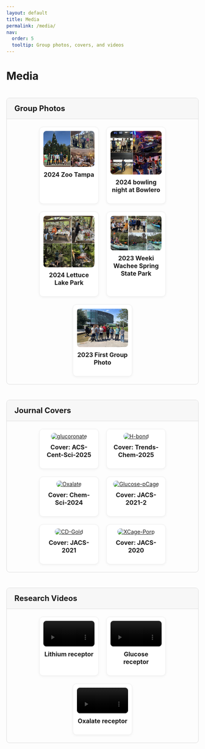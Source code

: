 ```yaml
---
layout: default
title: Media
permalink: /media/
nav:
  order: 5
  tooltip: Group photos, covers, and videos
---
```


<!-- STYLES -->
<style>
.media-section {
  margin-top: 40px;
  border: 1px solid #ddd;
  border-radius: 8px;
  overflow: hidden;
}

.media-header {
  font-size: 20px;
  font-weight: bold;
  background-color: #f7f7f7;
  padding: 15px 20px;
  cursor: pointer;
  border-bottom: 1px solid #ddd;
}

.media-grid {
  display: flex;
  flex-wrap: wrap;
  gap: 20px;
  padding: 20px;
  justify-content: center;
}

.media-item {
  display: flex;
  flex-direction: column;
  align-items: center;
  flex: 1 1 calc(33.333% - 20px);
  max-width: calc(33.333% - 20px);
  border: 1px solid #eee;
  padding: 10px;
  border-radius: 10px;
  box-shadow: 0 2px 6px rgba(0,0,0,0.05);
  background-color: #fff;
  text-align: center;
}

@media (max-width: 768px) {
  .media-item {
    flex: 1 1 calc(50% - 20px);
    max-width: calc(50% - 20px);
  }
}

@media (max-width: 480px) {
  .media-item {
    flex: 1 1 100%;
    max-width: 100%;
  }
}

.media-item img,
.media-item video {
  max-width: 100%;
  height: auto;
  border-radius: 8px;
  display: block;
  margin: 0 auto;
}

.media-item h3 {
  margin-top: 10px;
  font-size: 16px;
}
</style>


<!-- LIGHTBOX2 SUPPORT -->
<link href="https://cdn.jsdelivr.net/npm/lightbox2@2/dist/css/lightbox.min.css" rel="stylesheet">
<script src="https://cdn.jsdelivr.net/npm/lightbox2@2/dist/js/lightbox-plus-jquery.min.js"></script>

<!-- TOGGLE SCRIPT -->
<script>
document.addEventListener("DOMContentLoaded", function () {
  const headers = document.querySelectorAll(".media-header");
  headers.forEach(header => {
    header.addEventListener("click", function () {
      const content = this.nextElementSibling;
      content.style.display = content.style.display === "none" ? "flex" : "none";
    });
  });
});
</script>

<h1>Media</h1>

<!-- GROUP PHOTOS -->
<div class="media-section">
  <div class="media-header">Group Photos</div>
  <div class="media-grid">
    <div class="media-item">
      <a href="/assets/media/12.14.2024.png" data-lightbox="group" data-title="2024 Zoo Tampa">
        <img src="/assets/media/12.14.2024.png" alt="2024 Zoo Tampa" loading="lazy">
      </a>
      <h3>2024 Zoo Tampa</h3>
      </div>
    <div class="media-item">
      <a href="/assets/media/09.12.2024.png" data-lightbox="group" data-title="2024 bowling night at Bowlero">
        <img src="/assets/media/09.12.2024.png" alt="2024 bowling night at Bowlero" loading="lazy">
      </a>
      <h3>2024 bowling night at Bowlero</h3>
       </div>
    <div class="media-item">
      <a href="/assets/media/03.30.2024.png" data-lightbox="group" data-title="2024 Lettuce Lake Park">
        <img src="/assets/media/03.30.2024.png" alt="2024 Lettuce Lake Park" loading="lazy">
      </a>
      <h3>2024 Lettuce Lake Park</h3>
    </div>
    <div class="media-item">
      <a href="/assets/media/12.15.2023.png" data-lightbox="group" data-title="2023 Weeki Wachee Spring State Park">
        <img src="/assets/media/12.15.2023.png" alt="2023 Weeki Wachee Spring State Park" loading="lazy">
      </a>
      <h3>2023 Weeki Wachee Spring State Park</h3>
       </div>
    <div class="media-item">
      <a href="/assets/media/06.15.2023.png" data-lightbox="group" data-title="2023 First Group Photo">
        <img src="/assets/media/06.15.2023.png" alt="2023 First Group Photo" loading="lazy">
      </a>
      <h3>2023 First Group Photo</h3>
    </div>
  </div>
</div>

<!-- JOURNAL COVERS -->
<div class="media-section">
  <div class="media-header">Journal Covers</div>
  <div class="media-grid">
     <div class="media-item">
      <a href="/assets/media/ACS-Cent-Sci.jpg" data-lightbox="cover" data-title="Cover: glucoronate">
        <img src="/assets/media/ACS-Cent-Sci.jpg" alt="glucoronate" loading="lazy">
      </a>
      <h3>Cover: ACS-Cent-Sci-2025</h3>
    </div>
    <div class="media-item">
      <a href="/assets/media/Trends-Chem.jpg" data-lightbox="cover" data-title="Cover: H-bond">
        <img src="/assets/media/Trends-Chem.jpg" alt="H-bond" loading="lazy">
      </a>
      <h3>Cover: Trends-Chem-2025</h3>
    </div>
    <div class="media-item">
      <a href="/assets/media/Chem-Sci-2024.png" data-lightbox="cover" data-title="Cover: Oxalate">
        <img src="/assets/media/Chem-Sci-2024.png" alt="Oxalate" loading="lazy">
      </a>
      <h3>Cover: Chem-Sci-2024</h3>
    </div>
       <div class="media-item">
      <a href="/assets/media/JACS-2021-2.jpg" data-lightbox="cover" data-title="Cover: Glucose-pCage">
        <img src="/assets/media/JACS-2021-2.jpg" alt="Glucose-pCage" loading="lazy">
      </a>
      <h3>Cover: JACS-2021-2</h3>
    </div>
        <div class="media-item">
      <a href="/assets/media/JACS-2021.jpg" data-lightbox="cover" data-title="Cover: CD-Gold">
        <img src="/assets/media/JACS-2021.jpg" alt="CD-Gold" loading="lazy">
      </a>
      <h3>Cover: JACS-2021</h3>
    </div>
    <div class="media-item">
      <a href="/assets/media/JACS-2020.jpg" data-lightbox="cover" data-title="Cover: XCage-Porp">
        <img src="/assets/media/JACS-2020.jpg" alt="XCage-Porp" loading="lazy">
      </a>
      <h3>Cover: JACS-2020</h3>
    </div>
  </div>
</div>

<!-- RESEARCH VIDEOS -->
<div class="media-section">
  <div class="media-header">Research Videos</div>
  <div class="media-grid">
    <div class="media-item">
      <video controls loading="lazy">
        <source src="/assets/media/5-li.mp4" type="video/mp4">
      </video>
      <h3>Lithium receptor</h3>
    </div>
    <div class="media-item">
      <video controls loading="lazy">
        <source src="/assets/media/glu-ant.mp4" type="video/mp4">
      </video>
      <h3>Glucose receptor</h3>
    </div>
       <div class="media-item">
      <video controls loading="lazy">
        <source src="/assets/media/pin-oxa.mp4" type="video/mp4">
      </video>
      <h3>Oxalate receptor</h3>
    </div>
  </div>
</div>
